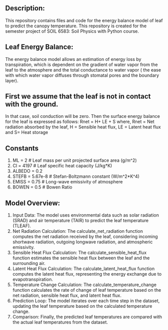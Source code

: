 ## Description: 
This repository contains files and code for the energy balance model of leaf to predict the canopy temperature. This repository is created for the semester project of SOIL 6583: Soil Physics with Python course.


## Leaf Energy Balance: 
The energy balance model allows an estimation of energy loss by transpiration, which is dependent on the gradient of water vapor from the leaf to the atmosphere and the total conductance to water vapor ( the ease with which water vapor diffuses through stomatal pores and the boundary layer).

## First we assume that the leaf is not in contact with the ground. 
In that case, soil conduction will be zero. Then the surface energy balance for the leaf is expressed as follows:
 Rnet = H+ LE + S 
where, Rnet = Net radiation absorbed by the leaf, H = Sensible heat flux, LE = Latent heat flux and S= Heat storage 

## Constants
1. ML = 2  # Leaf mass per unit projected surface area (g/m^2)
2. Cl = 4197  # Leaf specific heat capacity (J/kg*K)
3. ALBEDO = 0.2
4. STEFB = 5.67e-8  # Stefan-Boltzmann constant (W/m^2*K^4)
5. EMISS = 0.75  # Long-wave emissivity of atmosphere
6. BOWEN = 0.5  # Bowen Ratio

## Model Overview:
1. Input Data: The model uses environmental data such as solar radiation (SRAD) and air temperature (TAIR) to predict the leaf temperature (TLEAF).
2. Net Radiation Calculation: The calculate_net_radiation function computes the net radiation received by the leaf, considering incoming shortwave radiation, outgoing longwave radiation, and atmospheric emissivity.
3. Sensible Heat Flux Calculation: The calculate_sensible_heat_flux function estimates the sensible heat flux between the leaf and the surrounding air.
4. Latent Heat Flux Calculation: The calculate_latent_heat_flux function computes the latent heat flux, representing the energy exchange due to evapotranspiration.
5. Temperature Change Calculation: The calculate_temperature_change function calculates the rate of change of leaf temperature based on the net radiation, sensible heat flux, and latent heat flux.
6. Prediction Loop: The model iterates over each time step in the dataset, updating the leaf temperature based on the calculated temperature change.
7. Comparison: Finally, the predicted leaf temperatures are compared with the actual leaf temperatures from the dataset.



